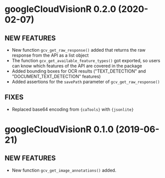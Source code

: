 # googleCloudVisionR 0.2.0 (2020-02-07)

## NEW FEATURES
* New function `gcv_get_raw_response()` added that returns the raw response from the API as a list object
* The function `gcv_get_available_feature_types()` got exported, so users can know which features of the API are covered in the package
* Added bounding boxes for OCR results ("TEXT_DETECTION" and "DOCUMENT_TEXT_DETECTION" features)
* Added assertions for the `savePath` parameter of `gcv_get_raw_response()`

## FIXES
* Replaced base64 encoding from `{caTools}` with `{jsonlite}`

# googleCloudVisionR 0.1.0 (2019-06-21)

## NEW FEATURES
* New function `gcv_get_image_annotations()` added.
